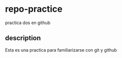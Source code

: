 # repo-practice
practica dos en github

## description
Esta es una practica para familiarizarse con git y github

